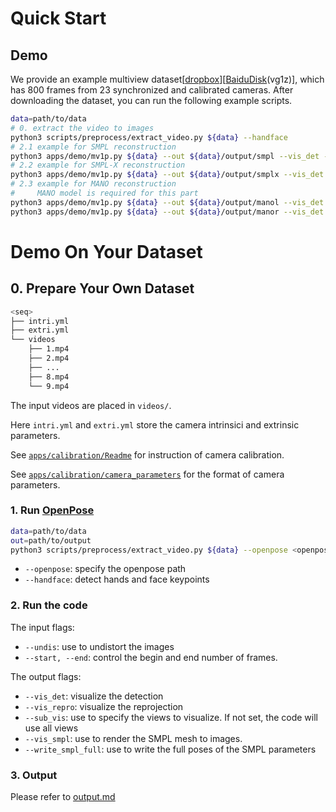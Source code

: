 <!--
 * @Date: 2021-04-02 11:53:16
 * @Author: Qing Shuai
 * @LastEditors: Qing Shuai
 * @LastEditTime: 2021-06-14 14:26:19
 * @FilePath: /EasyMocapRelease/doc/quickstart.md
-->
# Quick Start

## Demo

We provide an example multiview dataset[[dropbox](https://www.dropbox.com/s/24mb7r921b1g9a7/zju-ls-feng.zip?dl=0)][[BaiduDisk](https://pan.baidu.com/s/1lvAopzYGCic3nauoQXjbPw)(vg1z)], which has 800 frames from 23 synchronized and calibrated cameras. After downloading the dataset, you can run the following example scripts.

```bash
data=path/to/data
# 0. extract the video to images
python3 scripts/preprocess/extract_video.py ${data} --handface
# 2.1 example for SMPL reconstruction
python3 apps/demo/mv1p.py ${data} --out ${data}/output/smpl --vis_det --vis_repro --undis --sub_vis 1 7 13 19 --vis_smpl
# 2.2 example for SMPL-X reconstruction
python3 apps/demo/mv1p.py ${data} --out ${data}/output/smplx --vis_det --vis_repro --undis --sub_vis 1 7 13 19 --body bodyhandface --model smplx --gender male --vis_smpl
# 2.3 example for MANO reconstruction
#     MANO model is required for this part
python3 apps/demo/mv1p.py ${data} --out ${data}/output/manol --vis_det --vis_repro --undis --sub_vis 1 7 13 19 --body handl --model manol --gender male --vis_smpl
python3 apps/demo/mv1p.py ${data} --out ${data}/output/manor --vis_det --vis_repro --undis --sub_vis 1 7 13 19 --body handr --model manor --gender male --vis_smpl
```

# Demo On Your Dataset

## 0. Prepare Your Own Dataset

```bash
<seq>
├── intri.yml
├── extri.yml
└── videos
    ├── 1.mp4
    ├── 2.mp4
    ├── ...
    ├── 8.mp4
    └── 9.mp4
```

The input videos are placed in `videos/`.

Here `intri.yml` and `extri.yml` store the camera intrinsici and extrinsic parameters.

See [`apps/calibration/Readme`](../apps/calibration/Readme.md) for instruction of camera calibration.

See [`apps/calibration/camera_parameters`](../apps/calibration/camera_parameters.md) for the format of camera parameters.

### 1. Run [OpenPose](https://github.com/CMU-Perceptual-Computing-Lab/openpose)

```bash
data=path/to/data
out=path/to/output
python3 scripts/preprocess/extract_video.py ${data} --openpose <openpose_path> --handface
```

- `--openpose`: specify the openpose path
- `--handface`: detect hands and face keypoints

### 2. Run the code

The input flags:

- `--undis`: use to undistort the images
- `--start, --end`: control the begin and end number of frames.

The output flags:

- `--vis_det`: visualize the detection
- `--vis_repro`: visualize the reprojection
- `--sub_vis`: use to specify the views to visualize. If not set, the code will use all views
- `--vis_smpl`: use to render the SMPL mesh to images.
- `--write_smpl_full`: use to write the full poses of the SMPL parameters

### 3. Output

Please refer to [output.md](../doc/02_output.md)